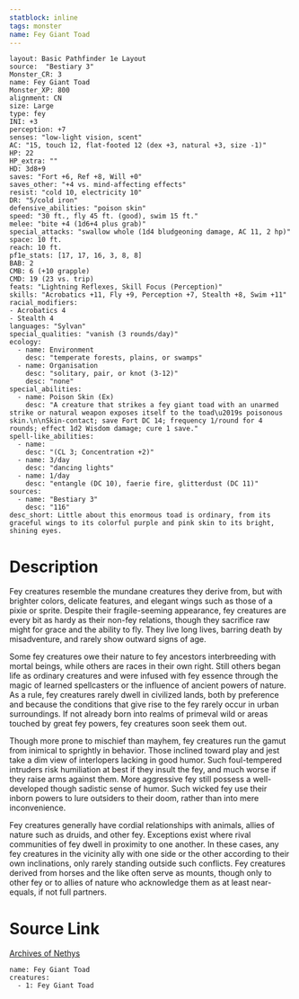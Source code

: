 ```yaml
---
statblock: inline
tags: monster
name: Fey Giant Toad
---
```

```statblock
layout: Basic Pathfinder 1e Layout
source:  "Bestiary 3"
Monster_CR: 3
name: Fey Giant Toad
Monster_XP: 800
alignment: CN
size: Large
type: fey
INI: +3
perception: +7
senses: "low-light vision, scent"
AC: "15, touch 12, flat-footed 12 (dex +3, natural +3, size -1)"
HP: 22
HP_extra: ""
HD: 3d8+9
saves: "Fort +6, Ref +8, Will +0"
saves_other: "+4 vs. mind-affecting effects"
resist: "cold 10, electricity 10"
DR: "5/cold iron"
defensive_abilities: "poison skin"
speed: "30 ft., fly 45 ft. (good), swim 15 ft."
melee: "bite +4 (1d6+4 plus grab)"
special_attacks: "swallow whole (1d4 bludgeoning damage, AC 11, 2 hp)"
space: 10 ft.
reach: 10 ft.
pf1e_stats: [17, 17, 16, 3, 8, 8]
BAB: 2
CMB: 6 (+10 grapple)
CMD: 19 (23 vs. trip)
feats: "Lightning Reflexes, Skill Focus (Perception)"
skills: "Acrobatics +11, Fly +9, Perception +7, Stealth +8, Swim +11"
racial_modifiers:
- Acrobatics 4
- Stealth 4
languages: "Sylvan"
special_qualities: "vanish (3 rounds/day)"
ecology:
  - name: Environment
    desc: "temperate forests, plains, or swamps"
  - name: Organisation
    desc: "solitary, pair, or knot (3-12)"
    desc: "none"
special_abilities:
  - name: Poison Skin (Ex)
    desc: "A creature that strikes a fey giant toad with an unarmed strike or natural weapon exposes itself to the toad\u2019s poisonous skin.\n\nSkin-contact; save Fort DC 14; frequency 1/round for 4 rounds; effect 1d2 Wisdom damage; cure 1 save."
spell-like_abilities:
  - name:
    desc: "(CL 3; Concentration +2)"
  - name: 3/day
    desc: "dancing lights"
  - name: 1/day
    desc: "entangle (DC 10), faerie fire, glitterdust (DC 11)"
sources:
  - name: "Bestiary 3"
    desc: "116"
desc_short: Little about this enormous toad is ordinary, from its graceful wings to its colorful purple and pink skin to its bright, shining eyes.
```
# Description
Fey creatures resemble the mundane creatures they derive from, but with brighter colors, delicate features, and elegant wings such as those of a pixie or sprite. Despite their fragile-seeming appearance, fey creatures are every bit as hardy as their non-fey relations, though they sacrifice raw might for grace and the ability to fly. They live long lives, barring death by misadventure, and rarely show outward signs of age.

Some fey creatures owe their nature to fey ancestors interbreeding with mortal beings, while others are races in their own right. Still others began life as ordinary creatures and were infused with fey essence through the magic of learned spellcasters or the influence of ancient powers of nature. As a rule, fey creatures rarely dwell in civilized lands, both by preference and because the conditions that give rise to the fey rarely occur in urban surroundings. If not already born into realms of primeval wild or areas touched by great fey powers, fey creatures soon seek them out.

Though more prone to mischief than mayhem, fey creatures run the gamut from inimical to sprightly in behavior. Those inclined toward play and jest take a dim view of interlopers lacking in good humor. Such foul-tempered intruders risk humiliation at best if they insult the fey, and much worse if they raise arms against them. More aggressive fey still possess a well-developed though sadistic sense of humor. Such wicked fey use their inborn powers to lure outsiders to their doom, rather than into mere inconvenience.

Fey creatures generally have cordial relationships with animals, allies of nature such as druids, and other fey. Exceptions exist where rival communities of fey dwell in proximity to one another. In these cases, any fey creatures in the vicinity ally with one side or the other according to their own inclinations, only rarely standing outside such conflicts. Fey creatures derived from horses and the like often serve as mounts, though only to other fey or to allies of nature who acknowledge them as at least near-equals, if not full partners.
# Source Link
[Archives of Nethys](https://aonprd.com/MonsterDisplay.aspx?ItemName=Fey%20Giant%20Toad)
```encounter-table
name: Fey Giant Toad
creatures:
  - 1: Fey Giant Toad
```
